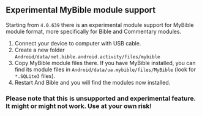 ## Experimental MyBible module support

Starting from `4.0.639` there is an experimental module support for MyBible module format, more specifically for Bible and Commentary modules.

1. Connect your device to computer with USB cable. 
2. Create a new folder `Android/data/net.bible.android.activity/files/mybible` 
3. Copy MyBible module files there. If you have MyBible installed, you can find its module files in `Android/data/ua.mybible/files/MyBible` (look for `*.SQLite3` files).
4. Restart And Bible and you will find the modules now installed.

### Please note that this is unsupported and experimental feature. It might or might not work. Use at your own risk!